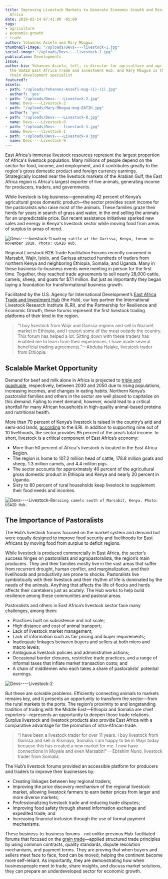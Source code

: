 ```yaml
---
title: Improving Livestock Markets to Generate Economic Growth and Resilience in East
  Africa
date: 2019-02-14 07:41:00 -05:00
tags:
- agriculture
- economic-growth
- trade
author: Yohannes Assefa and Mary Mbugua
thumbnail-image: "/uploads/Devs----livestock-1.jpg"
social-image: "/uploads/Devs----livestock-1.jpg"
publication: Developments
issue: 
author-bio: Yohannes Assefa, left, is director for agriculture and agribusiness of
  the USAID East Africa Trade and Investment Hub, and Mary Mbugua is the Hub’s value
  chain development specialist
featured?: 
assets:
- path: "/uploads/Yohannes-Assefi-mug-(1)-(1).jpg"
  author?: 'yes'
- path: "/uploads/Devs----Livestock-2.jpg"
  name: Devs----Livestock-2
- path: "/uploads/Mary-Mbugua-mug-EATIH.jpg"
  author?: 'yes'
- path: "/uploads/Devs----Livestock-8.jpg"
  name: Devs----Livestock-8
- path: "/uploads/Devs----livestock-1.jpg"
  name: Devs----livestock-1
- path: "/uploads/Devs----Livestock-9.jpg"
  name: Devs----Livestock-9
---
```


East Africa's immense livestock resources represent the largest proportion of Africa's livestock population. Many millions of people depend on the sector for food, income, and employment, and it contributes greatly to the region's gross domestic product and foreign currency earnings. Strategically located near the livestock markets of the Arabian Gulf, the East Africa region is Africa's largest exporter of live animals, generating income for producers, traders, and governments.




While livestock is big business—generating 42 percent of Kenya’s agricultural gross domestic product—the sector provides scant income for the pastoralists who raise most of the animals. These families graze their herds for years in search of grass and water, in the end selling the animals for an unpredictable price. But recent assistance initiatives sparked new sales and energy in Kenya's livestock sector while moving food from areas of surplus to areas of need.

![Devs----livestock-1](/uploads/Devs----livestock-1.jpg)`Loading cattle at the Garissa, Kenya, forum in November 2018. Photo: USAID Hub.`

Regional Livestock B2B Trade Facilitation Forums recently convened in Marsabit, Wajir, Isiolo, and Garissa attracted hundreds of traders from northern Kenya and neighboring Ethiopia, Somalia, and Uganda. Many in these business-to-business events were meeting in person for the first time. Together, they reached trade agreements to sell nearly 28,000 cattle, camels, sheep, and goats for $7.1 million. But just as importantly they began laying a foundation for transformational business growth.

Facilitated by the U.S. Agency for International Development’s [East Africa Trade and Investment Hub](https://www.dai.com/our-work/projects/east-africa-trade-and-investment-hub-tih) (the Hub), our key partner the International Livestock Research Institute (ILRI), and the Partnership for Resilience and Economic Growth, these forums represent the first livestock trading platforms of their kind in the region.

> “I buy livestock from Wajir and Garissa regions and sell in Nazaret market in Ethiopia, and I export some of the meat outside the country. This forum has helped a lot. Sitting down with these traders has enabled me to learn from their experiences. I have made several beneficial trading agreements.”—Abduba Halake, livestock trader from Ethiopia.

## Scalable Market Opportunity

Demand for beef and milk alone in Africa is projected to [triple and quadruple](http://www.fao.org/3/a-i7222e.pdf), respectively, between 2030 and 2050 due to rising populations, increasing incomes, and changes in eating habits. Northern Kenya’s pastoralist families and others in the sector are well placed to capitalize on this demand. Failing to meet demand, however, would lead to a critical shortfall for many African households in high-quality animal-based proteins and nutritional health.

More than 70 percent of Kenya’s livestock is raised in the country’s arid and semi-arid lands, [according](https://clippings.ilri.org/2018/06/14/northern-kenya-southern-ethiopia-dryland-livestock-traders-gathered-in-marsabit-for-better-livestock-trade-and-market-links/?utm_source=feedburner&utm_medium=feed&utm_campaign=Feed%3A+ilriclippings+%28ILRI+clippings%29) to the ILRI. In addition to supporting nine out of 10 livelihoods, the sector provides 95 percent of the area’s total income. In short, livestock is a critical component of East Africa’s economy:

* More than 50 percent of Africa's livestock is located in the East Africa Region.
* The region is home to 107.2 million head of cattle, 178.8 million goats and sheep, 1.3 million camels, and 4.4 million pigs.
* The sector accounts for approximately 40 percent of the agricultural gross domestic product in Ethiopia and Kenya and nearly 20 percent in Uganda.
* Sixty to 80 percent of rural households keep livestock to supplement their food needs and incomes.

![Devs----Livestock-8](/uploads/Devs----Livestock-8.jpg)`Grazing camels south of Marsabit, Kenya. Photo: USAID Hub.`

## The Importance of Pastoralists

The Hub’s livestock forums focused on the market system and demand but were equally designed to improve food security and livelihoods for East Africans by moving food from surplus to deficit regions.

While livestock is produced commercially in East Africa, the sector’s success hinges on pastoralists and agropastoralists, the region’s main producers. They and their families mostly live in the vast areas that suffer from recurrent drought, human conflict, and marginalization, and their livelihoods and productivity are prone to shocks. Pastoralists live symbiotically with their livestock and their rhythm of life is dominated by the needs of the animals. Anything that affects the life of flocks and herds affects their caretakers just as acutely. The Hub works to help build resilience among these communities and pastoral areas.

Pastoralists and others in East Africa’s livestock sector face many challenges, among them:

* Practices built on subsistence and not scale;
* High distance and cost of animal transport;
* Lack of livestock market management;
* Lack of information such as fair pricing and buyer requirements;
* Inadequate linkages between buyers and sellers at both micro and macro levels;
* Ambiguous livestock policies and administrative actions;
* Occasional border closures, restrictive trade practices, and a range of informal taxes that inflate market transaction costs; and
* A chain of middlemen who each takes a share of pastoralists' potential earnings.

![Devs----Livestock-2](/uploads/Devs----Livestock-2.jpg "Attendees at the Wajir, Kenya, livestock trade forum in September 2018.") 

But these are solvable problems. Efficiently connecting animals to markets remains key, and it presents an opportunity to transform the sector—from the rural markets to the ports. The region’s proximity to and longstanding tradition of trading with the Middle East—Ethiopia and Somalia are chief exporters—represents an opportunity to deepen those trade relations. Surplus livestock and livestock products also provide East Africa with a comparative advantage for the promotion of intra-African trade.

> “I have been a livestock trader for over 11 years. I buy livestock from Garissa and sell in Kismayo, Somalia. I am happy to be in Wajir today because this has created a new market for me. I now have connections in Moyale and even Marsabit!"
—Ebrahim Nuno, livestock trader from Somalia.

The Hub’s livestock forums provided an accessible platform for producers and traders to improve their businesses by:

* Creating linkages between key regional traders;
* Improving the price discovery mechanism of the regional livestock market, allowing livestock farmers to earn better prices from larger and more diverse markets;
* Professionalizing livestock trade and reducing trade disputes;
* Improving food safety through shared information exchange and expedited trade; and
* Increasing financial inclusion through the use of formal payment mechanisms.

These business-to-business forums—not unlike previous Hub-facilitated forums that focused on the [grain trade](https://dai-global-developments.com/articles/africa-trading-five-takeaways-on-trade-based-solutions-for-food-security/)—applied structured trade principles by using common contracts, quality standards, dispute resolution mechanisms, and payment terms. They are proving that when buyers and sellers meet face to face, food can be moved, helping the continent become more self-reliant. As importantly, they are demonstrating how when businesspeople meet to trade, share insights, and discuss market solutions, they can prepare an underdeveloped sector for economic growth.
